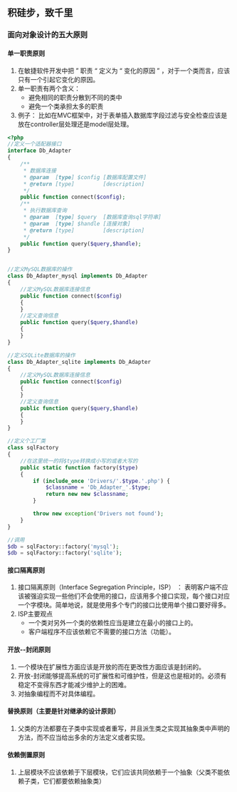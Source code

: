 ## 积硅步，致千里

### 面向对象设计的五大原则

#### 单一职责原则

1. 在敏捷软件开发中把 ” 职责 “ 定义为 “ 变化的原因 ” ，对于一个类而言，应该只有一个引起它变化的原因。
2. 单一职责有两个含义：
   * 避免相同的职责分散到不同的类中
   * 避免一个类承担太多的职责
3. 例子： 比如在MVC框架中，对于表单插入数据库字段过滤与安全检查应该是放在controller层处理还是model层处理。

```php
<?php
//定义一个适配器接口
interface Db_Adapter
{
	/**
	 * 数据库连接
	 * @param  [type] $config [数据库配置文件]
	 * @return [type]         [description]
	 */
	public function connect($config);
	/**
	 * 执行数据库查询
	 * @param  [type] $query  [数据库查询sql字符串]
	 * @param  [type] $handle [连接对象]
	 * @return [type]         [description]
	 */
	public function query($query,$handle);
}


//定义MySQL数据库的操作
class Db_Adapter_mysql implements Db_Adapter
{
	//定义MySQL数据库连接信息
	public function connect($config)
	{
	}
	//定义查询信息
	public function query($query,$handle)
	{
	}
}

//定义SQLite数据库的操作
class Db_Adapter_sqlite implements Db_Adapter
{
	//定义MySQL数据库连接信息
	public function connect($config)
	{
	}
	//定义查询信息
	public function query($query,$handle)
	{
	}
}

//定义个工厂类
class sqlFactory
{
	//在这里统一的将$type转换成小写的或者大写的
	public static function factory($type)
	{
		if (include_once 'Drivers/'.$type.'.php') {
			$classname = 'Db_Adapter_'.$type;
			return new new $classname;
		}

		throw new exception('Drivers not found');
	}
}

//调用
$db = sqlFactory::factory('mysql');
$db = sqlFactory::factory('sqlite');
```

#### 接口隔离原则

1. 接口隔离原则（Interface Segregation Principle，ISP） ： 表明客户端不应该被强迫实现一些他们不会使用的接口，应该用多个接口实现，每个接口对应一个字模块。简单地说，就是使用多个专门的接口比使用单个接口要好得多。
2. ISP主要观点
   * 一个类对另外一个类的依赖性应当是建立在最小的接口上的。
   * 客户端程序不应该依赖它不需要的接口方法（功能）。

#### 开放--封闭原则

1. 一个模块在扩展性方面应该是开放的而在更改性方面应该是封闭的。
2. 开放-封闭能够提高系统的可扩展性和可维护性，但是这也是相对的。必须有稳定不变得东西才能减少维护上的困难。
3. 对抽象编程而不对具体编程。

#### 替换原则（主要是针对继承的设计原则）

1. 父类的方法都要在子类中实现或者重写，并且派生类之实现其抽象类中声明的方法，而不应当给出多余的方法定义或者实现。

#### 依赖倒置原则

1. 上层模块不应该依赖于下层模块，它们应该共同依赖于一个抽象（父类不能依赖子类，它们都要依赖抽象类）